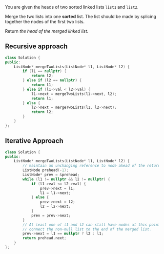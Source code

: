 You are given the heads of two sorted linked lists `list1` and `list2`.

Merge the two lists into one **sorted** list. The list should be made by splicing together the nodes of the first two lists.

Return _the head of the merged linked list_.

## Recursive approach
```cpp
class Solution {
public:
    ListNode* mergeTwoLists(ListNode* l1, ListNode* l2) {
        if (l1 == nullptr) {
            return l2;
        } else if (l2 == nullptr) {
            return l1;
        } else if (l1->val < l2->val) {
            l1->next = mergeTwoLists(l1->next, l2);
            return l1;
        } else {
            l2->next = mergeTwoLists(l1, l2->next);
            return l2;
        }
    }
};
```

## Iterative Approach
```cpp
class Solution {
public:
    ListNode* mergeTwoLists(ListNode* l1, ListNode* l2) {
        // maintain an unchanging reference to node ahead of the return node.
        ListNode prehead(-1);
        ListNode* prev = &prehead;
        while (l1 != nullptr && l2 != nullptr) {
            if (l1->val <= l2->val) {
                prev->next = l1;
                l1 = l1->next;
            } else {
                prev->next = l2;
                l2 = l2->next;
            }
            prev = prev->next;
        }
        // At least one of l1 and l2 can still have nodes at this point, so
        // connect the non-null list to the end of the merged list.
        prev->next = l1 == nullptr ? l2 : l1;
        return prehead.next;
    }
};
```